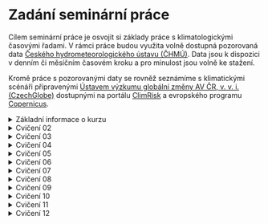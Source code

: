 # Zadání seminární práce
Cílem seminární práce je osvojit si základy práce s klimatologickými časovými řadami. V rámci práce budou využita volně dostupná pozorovaná data [Českého hydrometeorologického ústavu (ČHMÚ)](https://www.chmi.cz/). Data jsou k dispozici v denním či měsíčním časovém kroku a pro minulost jsou volně ke stažení.

Kromě práce s pozorovanými daty se rovněž seznámíme s klimatickými scénáři připravenými [Ústavem výzkumu globální změny AV ČR, v. v. i. (CzechGlobe)](https://www.czechglobe.cz/cs/) dostupnými na portálu [ClimRisk](https://www.climrisk.cz/) a evropského programu [Copernicus](https://www.copernicus.eu/en).

<details markdown="1">
<summary> Základní informace o kurzu </summary>

# Základní informace
- Můj kontaktní email je monika.hlavsova@mendelu.cz, najdete mě v kanceláři N5064 po předchozí domluvě
- Kontakt pro seminární práci z fenologie je Ing. Petra Dížková (dizkova.p@czechglobe.cz)
- Na každé cvičení potřebuju notebook, MS Excel s dokončenou prací z minulého cvičení

## Jak dostanu zápočet
- Splním 3 úkoly:
  - Seminární práce z fenologie (MUSÍM SE REGISTROVAT [TADY](http://www.fenofaze.cz/extranet/cs/sign/up-student/))
  - Seminární práce z klimatologie
  - Docházka (max 2 absence)   

## Co potřebuji pro práci ve cvičení
- Wi-Fi - ideálně EDUROAM ([ZDE najdu jak se připojit](https://eduroam.mendelu.cz/25350-navody-k-instalaci))
- MS Excel ([ZDE najdu jak ho získám](https://tech.mendelu.cz/25346-instalace-baliku-microsoft))

## Co mám dělat když něco nevím nebo nestíhám?
  - Ptám se na cvičení
  - Ptám se spolužáků
  - Ptám se Googlu nebo AI

</details>

<details markdown="1">
<summary> Cvičení 02 </summary>

# Cvičení 02 (02.10.2025) - Zadání seminární práce z klimatologie, získání dat

- Cílem cvičení je vybrat si stanici se kterou budu v rámci semestru pracovat a získat výchozí data pro další práci
- __Na konci cvičení mám MS Excel soubor s měsíčními daty pro průměrné teploty vzduchu a sumy srážek pro mojí vybranou stanici__

## DŮLEŽITÉ ODKAZY ##
- Mapa stanic Českého hydrometeorologického ústavu: [Mapa stanic ZDE](https://www.chmi.cz/files/portal/docs/poboc/OS/stanice/ShowStations_CZ.html)
- Metadatový soubor pro vyhledání identifikátoru stanic: [Metadata ZDE](https://opendata.chmi.cz/meteorology/climate/historical_csv/metadata/meta1.csv)
- Datový repozitář ČHMÚ: [Datový repozitář ZDE](https://opendata.chmi.cz/meteorology/climate/historical_csv/data/)

## Postup získání dat ##

1. Pro práci ve cvičení a na seminární práci vytvořím nový MS Excel soubor, který pojmenuju jako __PrijmeniJmeno_AgroMeteo.xlsx__ (uložím si ho, vím kde je, budu ho potřebovat každé cvičení)
     - 1.1 První list tohoto Excelu pojmenuji __Metadata__ a postupně sem doplním základní informace o stanici, kterou si vyberu (název, ID stanice, souřadnice, nadmořská výška)

3. Na mapě stanic vyberu stanici [Mapa stanic ZDE](https://www.chmi.cz/files/portal/docs/poboc/OS/stanice/ShowStations_CZ.html)
     - 2.1 V legendě vyberu stanice podle legendy (zakliknu T a SRA a hledám stanici kde se obě veličiny sledují)
     - 2.2 Každý student ve skupině si vybere jinou stanici
     - 2.3 Zapamatuji (opíšu si) z mapy ID stanice (např. B2KUCH01) a jméno
     - 2.4 nevybírám si následující stanice (nedostatečná data)
          - _Žamberk_, _Třebařov_, _Ústí nad Orlicí_, _Jičín_, _Libice nad Doubravou_ 

4. Stáhnu si z odkazu soubor s metadaty o stanicích [Metadata ZDE](https://opendata.chmi.cz/meteorology/climate/historical_csv/metadata/meta1.csv)
     - 3.1 Otevřu metadatový soubor v MS Excel
     - 3.2 Vyhledám svoji vybranou stanici pomocí jména či ID stanice
     - 3.3 Ověřím že stanice měří kontinuálně od roku 1961, pokud ne, raději zvolím jinou
     - 3.4 Poznačím si interní kód stanice (sloupec A "WSI")
     - 3.5 Poznačím si souřadnice stanice (sloupce F "GEOGR1" a G "GEOGR2") a nadmořskou výšku (sloupec H "ELEVATION")

5. Vrátím se na stránky datového repozitáře [Datový repozitář ZDE](https://opendata.chmi.cz/meteorology/climate/historical_csv/data/)
     - 4.1 Volím složku __monthly__
     - 4.2 Budeme pracovat se dvěma složkami - __temperature__ a __precipitation__ (postup bude stejný, začneme teplotou)
     - 4.3 Nyní využiji svůj interní kód stanice (_viz. bod 3.4_) a pomocí něj vyhledám příslušné soubory (__CTRL+F__)
     - 4.4 Zajímá nás pouze soubor označený "T" (Nezajímá nás: TMA, TMI, TMInoc, TPM) a ten stáhneme
     - 4.5 Zopakuji postup získání dat pro srážky
   
6. Příprava vstupních dat
     - 5.1 Otevřu stažený CSV soubor v MS Excel 
     - 5.2 Rozdělíme data do sloupců (POZOR NA HODNOTY! - Podívám se do sloupce "VALUE" jestli tam nevidím žádné římské číslice - Excel možná bude převádět vaše čísla na datumy, pokud jo, zavřu soubor a nejdříve upravím data dle bodu "Úprava dat" na konci zadání)
     - 5.3 U teploty nezapomenu vyfiltrovat pouze průměrné hodnoty ("AVG" - sloupce E a F): výsledkem jsou měsíční hodnoty průměrné teploty vzduchu ve všech letech dostupných pro moji stanici
     - 5.4 Data ze sloupců C ("YEAR"), D ("MONTH") a G ("VALUE") zkopíruji do připraveného Excelu (viz __Krok 1__) na první list
     - 5.5 Sloupec "VALUE" přejmenuji na TAVG
     - 5.6 Zopakuji postup pro srážky (hodnota "SUM" ze sloupce F "MDFUNCTION")

7. Bonus
     - 6.1 Z dat srážek a průměrných denních teplot si vytvořím jednoduchý spojnicový graf a podívám se na průběh hodnot v čase

Úprava dat (návod pro Windows):
- 1: najdu si pomocí průzkumníku souborů stažená data ve formátu csv
- 2: Pravým tlačítkem myši otevřu na souboru kontextovou nabídku a zvolím "Otevřít v aplikaci poznámkový blok"
- 3: Data se otevřou v poznámkovém bloku
- 4: Zmáčknu současně klávesy __CTRL__ a __H__ a otevře si mi nabídka "Najít a nahradit"
- 5: Nejdříve nahradím všechny symboly čárky (,) za symboly středník (;) a dám "Nahradit vše" (Všechny čárky v souboru by měly nyní být změněny na středníky
- 6: Pak opakuji postup a nahradím všechny symboly tečky (.) za symboly čárky (,)
- 7: Uložím soubor (klávesová zkratka __CTRL__ a __S__) a otevřu ho  aplikaci MS Excel - nyní by už mělo být vše v pořádku a pokračuju filtrováním dat (bod 5.3)

## Další zdroje:
  - (OS Windows) Klávesové zkratky a mapa znaků pro českou klávesnici: [ZDE](http://www.ceskaklavesnice.cz/zkratky) 
</details>

<details markdown="1">
<summary> Cvičení 03 </summary>

# Cvičení 03 (09.10.2025) - Radiace a teplota
- Cílem cvičení je vysvětlit si základní terminologii k tématu solární radiace, pochopení vztahu radiace a teploty vzduchu a otestovat si možnosti získání dat z jiných zdrojů než je ČHMÚ
- __Na konci cvičení mám MS Excel soubor s novým listem kde srovnáme měsíční hodnoty solární radiace a teplot pro naši vybranou stanici__
  
## DŮLEŽITÉ ODKAZY ##
- Data pro radiaci: [Data k získání ZDE](https://ads.atmosphere.copernicus.eu/datasets/cams-solar-radiation-timeseries?tab=overview)

## Postup práce ve cvičení ##

1. Ve svém MS Excel souboru __PrijmeniJmeno_AgroMeteo.xlsx__ vytvořím nový list a pojmenuji ho TeplotaRadiace
     - 1.1 Do prvních 3 sloupců na novém listu nakopíruji data ze sloupců obsahujících __rok, měsíc a hodnoty teploty vzduchu__ z listu s daty pro teplotu
     - 1.2 Nechám si pouze hodnoty pro rok 2004-2024 a zbytek mohu z tohoto listu smazat (__pozor, nesmažte si hodnoty z originálních dat teploty, které máte na listu _Teplota___)

2. Získám data pro solární radiaci ze služby Copernicus
     - 2.1 Na stránkách Copernicus [Data k získání ZDE](https://ads.atmosphere.copernicus.eu/datasets/cams-solar-radiation-timeseries?tab=overview) vyberu záložku __Download__ (MUSÍM SE REGISTROVAT)
     - 2.2 Vyplním formulář pro získání dat s pomocí následující nápovědy
     - 2.3 U výběru __Sky type__ volím __Both cloud-free and actual weather conditions__
     - 2.4 Zadám souřadnice mojí stanice (pokud jsem si minule neopsal souřadnice, najdu si je pomocí mapy.cz). Na mapě mohu zkontrolovat že jsem souřadnice zadal správně a poloha puntíku cca odpovídá poloze mojí stanice
     - 2.5 Zadám nadmořskou výšku mojí stanice
     - 2.6 Jako rozpětí datumů zvolím __2004-01-01 až 2024-12-31__
     - 2.7 U výběru __Time step__ volím __1 month__
     - 2.8 U výběru __Time reference__ volím __True solar time__
     - 2.9 U výběru __Data format__ volím __CSV__
     - 2.10 Potvrdím potřebné souhlasy a požádám o data - budeme pár minut čekat než se pro nás data vygenerují a pak si je stáhneme

3. Práce se staženými daty solární radiace
     - 3.1 Stažený soubor otevřeme v programu MS EXCEL, pomocí kombinace kláves __CTRL__ a __H__ (nebo nástroje __Najít a nahradit__) najdeme čárky a nahradíme je středníky (;), dále nahradíme tečky za čárky
     - 3.2 Použijeme trik s rozdělením dat do sloupců (Vyberu sloupec _A_ a na kartě _Data_ zvolím _Text do sloupců_), kde máme středník jako oddělovač
     - 3.3 Prozkoumáme hlavičky souboru a co v nich vše můžeme vidět za informace
     - 3.4 Pro další postup budeme pracovat s hodnotami __Globální radiace__ označená jako __GHI__
     - 3.5 Vybereme hodnoty ze sloupce __GHI__ a __Observation period__ a nakopírujeme je na náš připravený list TeplotaRadiace v MS Excel (Zkontroluji jestli maají data stejný začátek a konec v čase a případně to upravím tak, aby měla)

4. Porovnání dat měsíčních teplot a sum globální radiace
     - 4.1 Pro snadné vizuální porovnání hodnot vytvoříme spojnicový graf průběhu obou veličin v čase, na kterém si zároveň vyzkoušíme tvorbu kompletního grafu se všemi náležitostmi  
     - 4.2 Na listu TeplotaRadiace vybereme data pro měsíční teploty a globální radiaci
     - 4.3 Vložíme spojnicový graf (Karta __Vložit__)
     - 4.4 Rozdělíme naše dvě veličiny na dvě osy - pomocí kontextové nabídky grafu vyberu __Změnit type grafu__ a vyberu z nabídky __Kombinovaný__
     - 4.5 Obě veličiny chceme zobrazit jako spojnicový graf, na sekundární osu přesuneme globální radiaci
     - 4.6 Kompletní graf je čitelný a obsahuje minimálně: Název, Legendu, Popisky os včetně jednotek, Uvedený zdroj/zdroje dat
</details>
  
<details markdown="1">
<summary> Cvičení 04 </summary>

# Cvičení 04 (16.10.2025) - Srovnání průměrných měsíčních teplot za dvě normálová období
- Cílem cvičení je vytvořit grafy průměrných měsíčních teplot pro dva třicetileté klimatické normály a porovnat hodnoty v těchto obdobích
- __Na konci cvičení mám MS Excel soubor s novým listem NormalyTeploty, kde srovnáme data průměrných teplot vzduchu v jednotlivých měsících v rámci dvou klimatických normálů 1961-1990 and 1991-2020, včetně grafického zobrazení__

## Postup práce ve cvičení ##
1. Ve svém MS Excel souboru __PrijmeniJmeno_AgroMeteo.xlsx__ vytvořím nový list a pojmenuji ho __NormalyTeploty__
   
2. Příprava dat a vytvoření kontingenční tabulky - teplota vzduchu
     - 2.1 Na nový list __NormalyTeploty__ nakopíruji data z listu __Teplota__, vyberu pouze časové úseky 1961-1990 a 1991 až 2020. Hodnoty pro první normál (rok, měsíc, teploty) nakopíruju od sloupce __A__, hodnoty pro druhý normál (rok, měsíc, teploty) od sloupce __E__
     - 2.2 Pokud mi chybí záhlaví (pojmenování sloupců) tak ho u obou normálů doplním
     - 2.3 Nyní vložíme tzv. kontingenční graf a kontingenční tabulku. Na záložce __Vložit__ vybereme __Kontingenční graf__ a následně možnost __Kontingenční graf a kontingenční tabulka__ (Na MacOS stačí jen __Kontingenční graf__ a pak už rovnou zadávám oblast dat)
     - 2.3 V nabídce __Vybrat tabulku nebo oblast__ vybereme sloupce __A, B, C (data normálu 1961-1990)__ a potvrdíme výběr
     - 2.4 Měla by se objevit plátna pro kontingenční tabulku a kontingenční graf (zatím prázdná)
     - 2.5 V nabídce __Pole kontingenčního grafu__ přeneseme (drag and drop) položku __Měsíc__ (nebo odpovídající název vašeho sloupce s označením měsíce) do boxu __Osa kategorie__
     - 2.6 Stejným způsobem přeneseme položku __Teplota__ do boxu __Hodnoty__
     - 2.7 U boxu __Hodnoty__ změníme v nabídce __Nastavení polí hodnot...__ funkci na __Průměr__ a potvrdíme
     - 2.8 Prohlédnu si vygenerovaný graf a vizuálně zhodnotím jestli dává smysl (např. jaké hodnoty jsou na osách X, Y, jestli vidím předpokládaný roční průběh teploty v jednotlivých měsících atd.). Pokud je vše OK, samotný graf můžu smazat.
     - 2.9 hodnoty z vygenerované kontingenční tabulky vyberu a pomocí __Vložit hodnoty__ je nakopíruju na volné místo na listu (doporučuju sloupec __I__). Původní kontingenční tabulku smažu
     - 2.10 Postup tvorby kontingenční tabulky zopakujeme pro druhé normálové období

3. Vytvoření jednoho spojnicového grafu pro porovnání obou normálových období
     - 3.1 Po vytvoření obou kontingenčních tabulek pro období 1961-1990 a 1991-2020 budeme zobrazovat obě řady měsíčních průměrných teplot v jednom spojnicovém grafu
     - 3.2 Vybereme vstupní data a pomocí __Vložit__, __Spojnicový graf__ vložíme graf který dále upravíme do podoby kompletního grafu
     - Přidáme název, popisy os, zdroj vstupních dat, jednotky, upravíme legendu tak aby byla čitelná

## Otázky k interpretaci dat ##
1. Jaké pozorujete rozdíly a změny mezi dvěma srovnávanými obdobími
2. Které měsíce se oteplují nejvíce a které nejméně?
3. Jaké mohou tyto změny mít dopady v krajině v jednotlivých ročních obdobích?
4. Jak se liší roční teploty ve dvou srovnávaných obdobích
</details>
  
<details markdown="1"> 
<summary> Cvičení 05 </summary>

# Cvičení 05 (23.10.2025) - Změna klimatu - získání dat budoucího vývoje klimatu z portálu ClimRisk, teplotní gradient
- Cílem cvičení je prověřit předpokládaný budoucí vývoj klimatu pro naši stanici a jejich srovnání s daty získanými z historických měření ČHMÚ
- __Na konci cvičení mám MS Excel soubor s novými listy KlimatickyGradient a BudouciKlima kde srovnáme průměrné měsíční hodnoty normálových období 1961-1990 a 1991-2020 se získanými daty budoucího vývoje klimatu__
  
## DŮLEŽITÉ ODKAZY ##
- Tabulky podnebí: [ZDE](https://www.intersucho.cz/runtime/cache/files/original/t/tabulky-podnebi-final-verze-na-tisk-20251022101851.pdf)
- Data budoucího vývoje klimatu: [Dostupná na portálu ClimRisk](https://www.climrisk.cz/)

## Postup práce ve cvičení ##
1. Příprava pracovního Excelu
     - 1.0 Vytvořím si dva nové listy a pojmenuji je __KlimatickyGradient__ a __BudouciKlima__

2. Popsání klimatického teplotního gradientu s pomocí Tabulek podnebí
     - 2.0 Otevřu si Tabulky podnebí buď [ZDE](https://www.intersucho.cz/runtime/cache/files/original/t/tabulky-podnebi-final-verze-na-tisk-20251022101851.pdf) nebo si vezmu papírovou kopii
     - 2.1 Pomocí mapy vyberu 10 stanic s rozdílnými nadmořskými výškami
     - 2.2 Opíšu si jména stanic a nadmořské výšky z __Abecedního seznamu klimatických stanic__
     - 2.3 Opíšu průměrné roční teploty (__Tabulka 1: Průměrná teplota vzduchu (°C) za období 1901-1950__)
     - 2.4 V MS Excel vytvořím bodový graf z dat teploty a nadmořské výšky
     - 2.5 Zobrazím spojnici trendu včetně funkce a s pomocí zobrazené funkce ověřím míru teplotního gradientu u mojí stanice
     - 2.6 U grafu doplním veškeré náležitosti (Název, popisky os včetně jednotek, úplnou legendu, zdroj dat)
  
3. Získání ročních dat pro všechny časové agregace z portálu ClimRisk
     - 3.1 Otevřu portál [ClimRisk](https://www.climrisk.cz/)
     - 3.2 Vyberu __Česká Republika__
     - 3.3 V pravém menu vybereme jako parametr možnost __Průměrná teplota vzduchu__
     - 3.4 V horním menu stránky vyberu položku __Stahování dat__ a vyplníme formulář pro stažení hodnot
     - 3.5 Oblast: Česká republika, Podoblast: Okres ve kterém se nachází moje stanice, Region: Katastrální území mojí stanice (většinou stejné jako název obce)
     - 3.6 V nabídce Agregace vyberte pouze rok
     - 3.7 V nabídce Klimatická projekce vyberte __všechny dostupná období__
     - 3.8 V nabídce Scénář vyberte některou z možností __SSP126, SSP245, SSP370 nebo SSP585__
     - 3.9 V nabídce Klimatická charakteristika vyberte __Průměrná teplota vzduchu__ a  __Srážkový úhrn__
     - 3.10 V nabídce email zadejte vaši mailovou adresu a nechte si zaslat data
  
4. Práce se staženými daty a tvorba grafů
     - 4.1 Pro roční hodnoty časových agregací scénářů budoucího vývoje klimatu vytvořím spojnicový graf průběhu včetně mediánu a všech percentilů
  
5. Bonus: Získání měsíčních dat z portálu ClimRisk
     - 5.1 Otevřu portál [ClimRisk](https://www.climrisk.cz/)
     - 5.2 Vyberu __Česká Republika__
     - 5.3 V pravém menu vybereme jako parametr možnost __Průměrná teplota vzduchu__
     - 5.4 V horním menu stránky vyberu položku __Stahování dat__ a vyplníme formulář pro stažení hodnot
     - 5.5 Oblast: Česká republika, Podoblast: Okres ve kterém se nachází moje stanice, Region: Katastrální území mojí stanice (většinou stejné jako název obce)
     - 5.6 V nabídce Agregace vyberte všechny měsíce (leden-prosinec) a také rok
     - 5.7 V nabídce Klimatická projekce vyberte období __2035 (2021-2050)__ a __2065 (2051-2080)__
     - 5.8 V nabídce Scénář vyberte některou z možností __SSP126, SSP245, SSP370 nebo SSP585__
     - 5.9 V nabídce Klimatická charakteristika vyberte __Průměrná teplota vzduchu__ a  __Srážkový úhrn__
     - 5.10 V nabídce email zadejte vaši mailovou adresu a nechte si zaslat data
     - 5.11 Do grafu průměrných měsíčních teplot ve dvou normálových obdobích z minulého cvičení přidám data z budoucích normálových období 2035 (2021-2050)__ a __2065 (2051-2080)

</details>
  
<details markdown="1">
<summary> Cvičení 06 </summary>

# Cvičení 06 (30.10.2025) - Dotazy k seminární práci z fenologie, ukončení fenologických pozorování, doplnění k předcházejícím cvičením
</details>
  
<details markdown="1">
<summary> Cvičení 07 </summary>

# Cvičení 07 (06.11.2025) - Srážky 1
</details>
  
<details markdown="1">
<summary> Cvičení 08 </summary>

# Cvičení 08 (13.11.2025) - Srážky 2
</details>
  
<details markdown="1">
<summary> Cvičení 09 </summary>

# Cvičení 09 (20.11.2025) - Charakteristické dny
</details>
  
<details markdown="1">
<summary> Cvičení 10 </summary>

# Cvičení 10 (27.11.2025) - Vlhkost vzduchu a výpar
</details>
  
<details markdown="1">
<summary> Cvičení 11 </summary>

# Cvičení 11 (04.12.2025) - Příprava na závěrečné prezentace
</details>
  
<details markdown="1">
<summary> Cvičení 12 </summary>

# Cvičení 12 (11.12.2025) - Společné prezentace výsledků a zápočty
</details>


